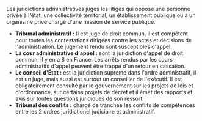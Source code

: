 Les juridictions administratives juges les litiges qui oppose une personne privée à l'état, une collectivité territorial, un établissement publique ou à un organisme privé chargé d'une mission de service publique.

* **Tribunal administratif :** Il est juge de droit commun, il est compétent pour toutes les contestations dirigées contre les actes et décisions de l'administration.
Le jugement rendu sont susceptibles d'appel.
* **La cour administrative d'appel :** sont la juridiction d'appel de droit commun, il y en a 8 en France. Les arrêts rendus par les cours administratifs d'appel peuvent être frappé d'un retour en cassation.
* **Le conseil d'État :** est la juridiction supreme dans l'ordre administratif, il est un juge, mais aussi est surtout un conseiller de l'exécutif. Il est obligatoirement consulté par le gouvernement sur les projets de lois et d'ordonnance, sur certains projets de décret et il émet des rapports et avis sur toutes questions juridiques de son ressort.
* **Tribunal des conflits :** chargé de tranchée les conflits de compétences entre les 2 ordres juridictionel judiciaire et administratif.  